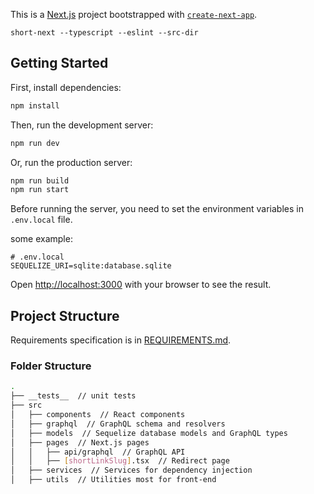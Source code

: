 This is a [Next.js](https://nextjs.org/) project bootstrapped with [`create-next-app`](https://github.com/vercel/next.js/tree/canary/packages/create-next-app).

`short-next --typescript --eslint --src-dir`

## Getting Started

First, install dependencies:

```bash
npm install
```

Then, run the development server:

```bash
npm run dev
```

Or, run the production server:

```bash
npm run build
npm run start
```

Before running the server, you need to set the environment variables in `.env.local` file.

some example:

```env
# .env.local
SEQUELIZE_URI=sqlite:database.sqlite
```


Open [http://localhost:3000](http://localhost:3000) with your browser to see the result.

## Project Structure

Requirements specification is in [REQUIREMENTS.md](./REQUIREMENTS.md).

### Folder Structure

```bash
.
├── __tests__  // unit tests
├── src
│   ├── components  // React components
│   ├── graphql  // GraphQL schema and resolvers
│   ├── models  // Sequelize database models and GraphQL types
│   ├── pages  // Next.js pages
│   │   ├── api/graphql  // GraphQL API
│   │   ├── [shortLinkSlug].tsx  // Redirect page
│   ├── services  // Services for dependency injection
│   ├── utils  // Utilities most for front-end
